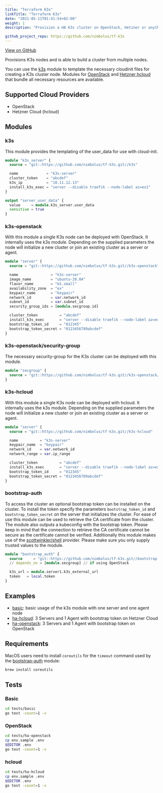 ```yaml
---
title: "Terraform K3s"
linkTitle: "Terraform K3s"
date: "2021-05-11T01:41:54+02:00"
weight: 1
description: "Provision a HA K3s cluster on OpenStack, Hetzner or anything else."

github_project_repo: https://github.com/nimbolus/tf-k3s
---
```

[View on GitHub](https://github.com/nimbolus/tf-k3s.git)

Provisions K3s nodes and is able to build a cluster from multiple nodes.

You can use the [k3s](https://github.com/nimbolus/tf-k3s/tree/master/k3s) module to template the necessary cloudinit files for creating a K3s cluster node.
Modules for [OpenStack](https://github.com/nimbolus/tf-k3s/tree/master/k3s-openstack) and [Hetzner hcloud](https://github.com/nimbolus/tf-k3s/tree/master/k3s-hcloud) that bundle all necessary resources are available.

## Supported Cloud Providers
- OpenStack
- Hetzner Cloud (hcloud)

## Modules
### k3s
This module provides the templating of the user_data for use with cloud-init.

```terraform
module "k3s_server" {
  source = "git::https://github.com/nimbolus/tf-k3s.git//k3s"

  name             = "k3s-server"
  cluster_token    = "abcdef"
  k3s_ip           = "10.11.12.13"
  install_k3s_exec = "server --disable traefik --node-label az=ex1"
}

output "server_user_data" {
  value     = module.k3s_server.user_data
  sensitive = true
}
```

### k3s-openstack
With this module a single K3s node can be deployed with OpenStack. It internally uses the k3s module. Depending on the supplied parameters the node will initialize a new cluster or join an existing cluster as a server or agent.

```terraform
module "server" {
  source = "git::https://github.com/nimbolus/tf-k3s.git//k3s-openstack"

  name               = "k3s-server"
  image_name         = "ubuntu-20.04"
  flavor_name        = "m1.small"
  availability_zone  = "ex"
  keypair_name       = "keypair"
  network_id         = var.network_id
  subnet_id          = var.subnet_id
  security_group_ids = [module.secgroup.id]

  cluster_token          = "abcdef"
  install_k3s_exec       = "server --disable traefik --node-label az=ex" // if using bootstrap-auth include "--kube-apiserver-arg=\"enable-bootstrap-token-auth\""
  bootstrap_token_id     = "012345"
  bootstrap_token_secret = "0123456789abcdef"
}
```

### k3s-openstack/security-group
The necessary security-group for the K3s cluster can be deployed with this module.

```terraform
module "secgroup" {
  source = "git::https://github.com/nimbolus/tf-k3s.git//k3s-openstack/security-group"
}
```

### k3s-hcloud
With this module a single K3s node can be deployed with hcloud. It internally uses the k3s module. Depending on the supplied parameters the node will initialize a new cluster or join an existing cluster as a server or agent.

```terraform
module "server" {
  source = "git::https://github.com/nimbolus/tf-k3s.git//k3s-hcloud"

  name          = "k3s-server"
  keypair_name  = "keypair"
  network_id    = var.network_id
  network_range = var.ip_range

  cluster_token          = "abcdef"
  install_k3s_exec       = "server --disable traefik --node-label az=ex" // if using bootstrap-auth include "--kube-apiserver-arg=\"enable-bootstrap-token-auth\"""
  bootstrap_token_id     = "012345"
  bootstrap_token_secret = "0123456789abcdef"
}
```

### bootstrap-auth
To access the cluster an optional bootstrap token can be installed on the cluster. To install the token specify the parameters `bootstrap_token_id` and `bootstrap_token_secret` on the server that initializes the cluster.
For ease of use this module can be used to retrieve the CA certificate from the cluster. The module also outputs a kubeconfig with the bootstrap token.
Please keep in mind that the connection to retrieve the CA certificate cannot be secure as the certificate cannot be verified. Additionally this module makes use of the [scottwinkler/shell](https://github.com/scottwinkler/terraform-provider-shell) provider. Please make sure you only supply trusted values to the module.

```terraform
module "bootstrap_auth" {
  source     = "git::https://github.com/nimbolus/tf-k3s.git//bootstrap-auth"
  // depends_on = [module.secgroup] // if using OpenStack

  k3s_url = module.server1.k3s_external_url
  token   = local.token
}
```

## Examples
- [basic](https://github.com/nimbolus/tf-k3s/tree/master/examples/basic/main.tf): basic usage of the k3s module with one server and one agent node
- [ha-hcloud](https://github.com/nimbolus/tf-k3s/tree/master/examples/ha-hcloud/main.tf): 3 Servers and 1 Agent with bootstrap token on Hetzner Cloud
- [ha-openstack](https://github.com/nimbolus/tf-k3s/tree/master/examples/ha-openstack/main.tf): 3 Servers and 1 Agent with bootstrap token on OpenStack

## Requirements
MacOS users need to install `coreutils` for the `timeout` command used by the [bootstrap-auth](https://github.com/nimbolus/tf-k3s/tree/master/bootstrap-auth) module:

```sh
brew install coreutils
```

## Tests
### Basic
```sh
cd tests/basic
go test -count=1 -v
```

### OpenStack
```sh
cd tests/ha-openstack
cp env.sample .env
$EDITOR .env
go test -count=1 -v
```

### hcloud
```sh
cd tests/ha-hcloud
cp env.sample .env
$EDITOR .env
go test -count=1 -v
```
